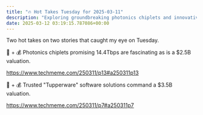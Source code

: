 ```yaml
---
title: "🔥 Hot Takes Tuesday for 2025-03-11"
description: "Exploring groundbreaking photonics chiplets and innovative 'Tupperware' software valuations."
date: 2025-03-12 03:19:15.787086+00:00
---
```


<!-- buttondown-editor-mode: plaintext -->Two hot takes on two stories that caught my eye on Tuesday.

🌈 + 💰 Photonics chiplets promising 14.4Tbps are fascinating as is a $2.5B valuation. 

https://www.techmeme.com/250311/p13#a250311p13

🔐 + 💰 Trusted "Tupperware" software solutions command a $3.5B valuation.

https://www.techmeme.com/250311/p7#a250311p7
